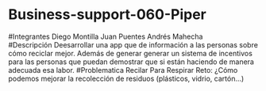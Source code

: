# Business-support-060-Piper
#Integrantes
  Diego Montilla
  Juan Puentes
  Andrés Mahecha  
#Descripción
  Deesarrollar una app que de información a las personas sobre cómo reciclar mejor. Además de generar generar un sistema de               incentivos para las personas que puedan demostrar que si están haciendo de manera adecuada esa labor.
#Problematica
  Recilar Para Respirar
  Reto: ¿Cómo podemos mejorar la recolección de residuos (plásticos, vidrio, cartón...)
